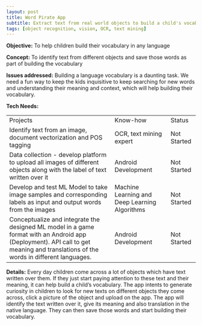 ```yaml
---
layout: post
title: Word Pirate App
subtitle: Extract text from real world objects to build a child's vocabulary
tags: [object recognition, vision, OCR, text mining]
---
```



**Objective:** To help children build their vocabulary in any language

**Concept:** To identify text from different objects and save those words as part of building the vocabulary 

**Issues addressed:** Building a language vocabulary is a daunting task. We need a fun way to keep the kids inquisitive to keep searching for new words and understanding their meaning and context, which will help building their vocabulary.

**Tech Needs:**

<table>
  <tr>
    <td>Projects</td>
    <td>Know-how</td>
    <td>Status</td>
  </tr>
  <tr>
    <td>Identify text from an image, document vectorization and POS tagging</td>
    <td>OCR, text mining expert</td>
    <td>Not Started</td>
  </tr>
  <tr>
    <td>Data collection - develop platform to upload all images of different objects along with the label of text written over it</td>
    <td>Android Development</td>
    <td>Not Started</td>
  </tr>
  <tr>
    <td>Develop and test ML Model to take image samples and corresponding labels as input and output words from the images</td>
    <td>Machine Learning and Deep Learning Algorithms</td>
    <td>Not Started</td>
  </tr>
  <tr>
    <td>Conceptualize and integrate the designed ML model in a game format with an Android app (Deployment). API call to get meaning and translations of the words in different languages.</td>
    <td>Android Development</td>
    <td>Not Started</td>
  </tr>
</table>


**Details:**
Every day children come across a lot of objects which have text written over them. If they just start paying attention to these text and their meaning, it can help build a child’s vocabulary. The app intents to generate curiosity in children to look for new texts on different objects they come across, click a picture of the object and upload on the app. The app will identify the text written over it, give its meaning and also translation in the native language. They can then save those words and start building their vocabulary. 
